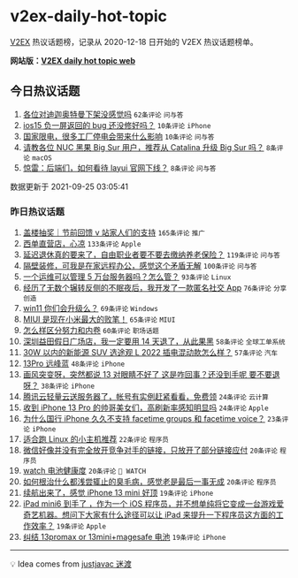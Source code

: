 # v2ex-daily-hot-topic

[V2EX](https://www.v2ex.com/) 热议话题榜，记录从 2020-12-18 日开始的 V2EX 热议话题榜单。

**网站版：[V2EX daily hot topic web](https://boojack.github.io/v2ex-daily-hot-topic-web/)**

## 今日热议话题

<!-- TODAY BEGIN -->

1. [各位对迪迦奥特曼下架没感觉吗](https://www.v2ex.com/t/804074) `62条评论` `问与答`
1. [ios15 负一屏返回的 bug 还没修好吗？](https://www.v2ex.com/t/804092) `10条评论` `iPhone`
1. [国家限电，很多工厂停电会带来什么影响](https://www.v2ex.com/t/804073) `10条评论` `问与答`
1. [请教各位 NUC 黑果 Big Sur 用户，推荐从 Catalina 升级 Big Sur 吗？](https://www.v2ex.com/t/804083) `8条评论` `macOS`
1. [惊雷：后端们，如何看待 layui 官网下线？](https://www.v2ex.com/t/804075) `8条评论` `问与答`

数据更新于 2021-09-25 03:05:41

<!-- TODAY END -->

### 昨日热议话题

<!-- YESTERDAY BEGIN -->

1. [盖楼抽奖｜节前回馈 v 站家人们的支持](https://www.v2ex.com/t/803832) `165条评论` `推广`
1. [西单直营店，心凉](https://www.v2ex.com/t/803799) `133条评论` `Apple`
1. [延迟退休真的要来了，自由职业者要不要去缴纳养老保险？](https://www.v2ex.com/t/803800) `119条评论` `问与答`
1. [隔壁装修，可我是在家远程办公，感觉这个矛盾无解](https://www.v2ex.com/t/803878) `100条评论` `问与答`
1. [一个运维可以管理 5 万台服务器吗？怎么管？](https://www.v2ex.com/t/803912) `93条评论` `Linux`
1. [经历了无数个辗转反侧的不眠夜后，我开发了一款匿名社交 App](https://www.v2ex.com/t/803825) `76条评论` `分享创造`
1. [win11 你们会升级么？](https://www.v2ex.com/t/803945) `69条评论` `Windows`
1. [MIUI 是现在小米最大的败笔！](https://www.v2ex.com/t/803858) `65条评论` `MIUI`
1. [怎么样区分努力和内卷](https://www.v2ex.com/t/803900) `60条评论` `职场话题`
1. [深圳益田假日广场店，我一定要用 14 天退了，从此果黑](https://www.v2ex.com/t/804032) `58条评论` `全球工单系统`
1. [30W 以内的新能源 SUV 选途观 L 2022 插电混动款怎么样？](https://www.v2ex.com/t/803815) `57条评论` `汽车`
1. [13Pro 远峰蓝](https://www.v2ex.com/t/803797) `48条评论` `iPhone`
1. [画风突变呀，突然都说 13 对眼睛不好了 这是咋回事？还没到手呢 要不要退呀？](https://www.v2ex.com/t/804002) `38条评论` `iPhone`
1. [腾讯云轻量云送服务器了，帐号有实例赶紧看看，免费领](https://www.v2ex.com/t/803981) `24条评论` `云计算`
1. [收到 iPhone 13 Pro 的帅哥美女们，高刷新率感知明显吗](https://www.v2ex.com/t/803905) `24条评论` `Apple`
1. [为什么国行 iPhone 久久不支持 facetime groups 和 facetime voice？](https://www.v2ex.com/t/803877) `23条评论` `iPhone`
1. [适合跑 Linux 的小主机推荐](https://www.v2ex.com/t/803899) `22条评论` `程序员`
1. [微信好像并没有完全放开竞争对手的链接，只放开了部分链接应付](https://www.v2ex.com/t/803911) `20条评论` `程序员`
1. [watch 电池健康度](https://www.v2ex.com/t/803910) `20条评论` ` WATCH`
1. [如何根治什么都浅尝辄止的臭毛病，感觉老是最后一事无成](https://www.v2ex.com/t/803887) `20条评论` `程序员`
1. [续航出来了，感觉 iPhone 13 mini 好顶](https://www.v2ex.com/t/804015) `19条评论` `iPhone`
1. [iPad mini6 到手了 ，作为一个 iOS 程序员，并不想单纯将它变成一台游戏爱奇艺机器。想问下大家有什么途径可以让 iPad 来提升一下程序员这方面的工作效率？](https://www.v2ex.com/t/803977) `19条评论` `Apple`
1. [纠结 13promax or 13mini+magesafe 电池](https://www.v2ex.com/t/803922) `19条评论` `iPhone`

<!-- YESTERDAY END -->

---

💡 Idea comes from [justjavac 迷渡](https://github.com/justjavac/)
